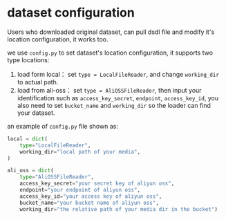 # **dataset configuration**

Users who downloaded original dataset, can pull dsdl file and modify it's location configuration, it works too.

we use `config.py` to set dataset's location configuration, it supports two type locations:

1. load form local： set `type = LocalFileReader`, and change `working_dir` to actual path.
2. load from ali-oss： set `type = AliOSSFileReader`, then input your identification such as `access_key_secret`, `endpoint`, `access_key_id`, you also need to set `bucket_name` and `working_dir` so the loader can find your dataset.

an example of `config.py` file shown as:

```python
local = dict(
    type="LocalFileReader",
    working_dir="local path of your media",
)

ali_oss = dict(
    type="AliOSSFileReader",
    access_key_secret="your secret key of aliyun oss",
    endpoint="your endpoint of aliyun oss",
    access_key_id="your access key of aliyun oss",
    bucket_name="your bucket name of aliyun oss",
    working_dir="the relative path of your media dir in the bucket")
```
